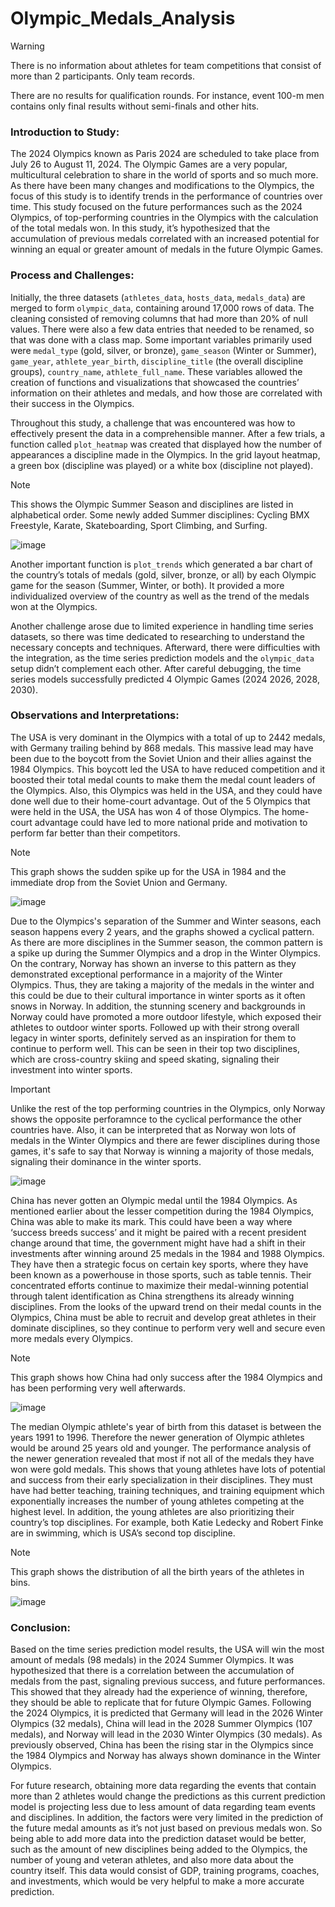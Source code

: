 # Olympic_Medals_Analysis
> [!WARNING]
> There is no information about athletes for team competitions that consist of more than 2 participants. Only team records.
> 
> There are no results for qualification rounds. For instance, event 100-m men contains only final results without semi-finals and other hits.

### Introduction to Study:

The 2024 Olympics known as Paris 2024 are scheduled to take place from July 26 to August 11, 2024. The Olympic Games are a very popular, multicultural celebration to share in the world of sports and so much more. As there have been many changes and modifications to the Olympics, the focus of this study is to identify trends in the performance of countries over time. This study focused on the future performances such as the 2024 Olympics, of top-performing countries in the Olympics with the calculation of the total medals won. In this study, it’s hypothesized that the accumulation of previous medals correlated with an increased potential for winning an equal or greater amount of medals in the future Olympic Games. 

### Process and Challenges:

Initially, the three datasets (```athletes_data```, ```hosts_data```, ```medals_data```) are merged to form ```olympic_data```, containing around 17,000 rows of data. The cleaning consisted of removing columns that had more than 20% of null values. There were also a few data entries that needed to be renamed, so that was done with a class map. Some important variables primarily used were ```medal_type``` (gold, silver, or bronze), ```game_season``` (Winter or Summer), ```game_year```, ```athlete_year_birth```, ```discipline_title``` (the overall discipline groups), ```country_name```, ```athlete_full_name```. These variables allowed the creation of functions and visualizations that showcased the countries’ information on their athletes and medals, and how those are correlated with their success in the Olympics. 

Throughout this study, a challenge that was encountered was how to effectively present the data in a comprehensible manner. After a few trials, a function called ```plot_heatmap``` was created that displayed how the number of appearances a discipline made in the Olympics. In the grid layout heatmap, a green box (discipline was played) or a white box (discipline not played). 

> [!NOTE]
> This shows the Olympic Summer Season and disciplines are listed in alphabetical order. Some newly added Summer disciplines: Cycling BMX Freestyle, Karate, Skateboarding, Sport Climbing, and Surfing.
> 
> ![image](https://github.com/jalwz17/Olympic_Medals_Analysis/assets/95889788/3b21e984-42bc-4629-af60-01ff3a71889c)

Another important function is ```plot_trends``` which generated a bar chart of the country’s totals of medals (gold, silver, bronze, or all) by each Olympic game for the season (Summer, Winter, or both). It provided a more individualized overview of the country as well as the trend of the medals won at the Olympics. 

Another challenge arose due to limited experience in handling time series datasets, so there was time dedicated to researching to understand the necessary concepts and techniques. Afterward, there were difficulties with the integration, as the time series prediction models and the ```olympic_data``` setup didn’t complement each other. After careful debugging, the time series models successfully predicted 4 Olympic Games (2024 2026, 2028, 2030).

### Observations and Interpretations:

The USA is very dominant in the Olympics with a total of up to 2442 medals, with Germany trailing behind by 868 medals. This massive lead may have been due to the boycott from the Soviet Union and their allies against the 1984 Olympics. This boycott led the USA to have reduced competition and it boosted their total medal counts to make them the medal count leaders of the Olympics. Also, this Olympics was held in the USA, and they could have done well due to their home-court advantage. Out of the 5 Olympics that were held in the USA, the USA has won 4 of those Olympics. The home-court advantage could have led to more national pride and motivation to perform far better than their competitors. 

> [!NOTE]
> This graph shows the sudden spike up for the USA in 1984 and the immediate drop from the Soviet Union and Germany.
> 
> ![image](https://github.com/jalwz17/Olympic_Medals_Analysis/assets/95889788/f427397c-214c-4db7-ad25-1694a5eac88c)

Due to the Olympics's separation of the Summer and Winter seasons, each season happens every 2 years, and the graphs showed a cyclical pattern. As there are more disciplines in the Summer season, the common pattern is a spike up during the Summer Olympics and a drop in the Winter Olympics. On the contrary, Norway has shown an inverse to this pattern as they demonstrated exceptional performance in a majority of the Winter Olympics. Thus, they are taking a majority of the medals in the winter and this could be due to their cultural importance in winter sports as it often snows in Norway. In addition, the stunning scenery and backgrounds in Norway could have promoted a more outdoor lifestyle, which exposed their athletes to outdoor winter sports. Followed up with their strong overall legacy in winter sports, definitely served as an inspiration for them to continue to perform well. This can be seen in their top two disciplines, which are cross-country skiing and speed skating, signaling their investment into winter sports. 

> [!IMPORTANT]
> Unlike the rest of the top performing countries in the Olympics, only Norway shows the opposite perforamnce to the cyclical performance the other countries have. Also, it can be interpreted that as Norway won lots of medals in the Winter Olympics and there are fewer disciplines during those games, it's safe to say that Norway is winning a majority of those medals, signaling their dominance in the winter sports.
>
> ![image](https://github.com/jalwz17/Olympic_Medals_Analysis/assets/95889788/95aee862-52cf-4970-8383-64bac8e17f14)

China has never gotten an Olympic medal until the 1984 Olympics. As mentioned earlier about the lesser competition during the 1984 Olympics, China was able to make its mark. This could have been a way where ‘success breeds success’ and it might be paired with a recent president change around that time, the government might have had a shift in their investments after winning around 25 medals in the 1984 and 1988 Olympics. They have then a strategic focus on certain key sports, where they have been known as a powerhouse in those sports, such as table tennis. Their concentrated efforts continue to maximize their medal-winning potential through talent identification as China strengthens its already winning disciplines. From the looks of the upward trend on their medal counts in the Olympics, China must be able to recruit and develop great athletes in their dominate disciplines, so they continue to perform very well and secure even more medals every Olympics. 

> [!NOTE]
> This graph shows how China had only success after the 1984 Olympics and has been performing very well afterwards.
>
> ![image](https://github.com/jalwz17/Olympic_Medals_Analysis/assets/95889788/4ea634cd-9f34-4b8d-94e0-a806bdf04ee8)

The median Olympic athlete's year of birth from this dataset is between the years 1991 to 1996. Therefore the newer generation of Olympic athletes would be around 25 years old and younger. The performance analysis of the newer generation revealed that most if not all of the medals they have won were gold medals. This shows that young athletes have lots of potential and success from their early specialization in their disciplines. They must have had better teaching, training techniques, and training equipment which exponentially increases the number of young athletes competing at the highest level. In addition, the young athletes are also prioritizing their country’s top disciplines. For example, both Katie Ledecky and Robert Finke are in swimming, which is USA’s second top discipline. 

> [!NOTE]
> This graph shows the distribution of all the birth years of the athletes in bins.
> 
> ![image](https://github.com/jalwz17/Olympic_Medals_Analysis/assets/95889788/3ef473c7-9efd-458f-94e9-2a6ede441d1f)

 ### Conclusion:

Based on the time series prediction model results, the USA will win the most amount of medals (98 medals) in the 2024 Summer Olympics. It was hypothesized that there is a correlation between the accumulation of medals from the past, signaling previous success, and future performances. This showed that they already had the experience of winning, therefore, they should be able to replicate that for future Olympic Games. Following the 2024 Olympics, it is predicted that Germany will lead in the 2026 Winter Olympics (32 medals), China will lead in the 2028 Summer Olympics (107 medals), and Norway will lead in the 2030 Winter Olympics (30 medals). As previously observed, China has been the rising star in the Olympics since the 1984 Olympics and Norway has always shown dominance in the Winter Olympics. 

For future research, obtaining more data regarding the events that contain more than 2 athletes would change the predictions as this current prediction model is projecting less due to less amount of data regarding team events and disciplines. In addition, the factors were very limited in the prediction of the future medal amounts as it’s not just based on previous medals won. So being able to add more data into the prediction dataset would be better, such as the amount of new disciplines being added to the Olympics, the number of young and veteran athletes, and also more data about the country itself. This data would consist of GDP, training programs, coaches, and investments, which would be very helpful to make a more accurate prediction. 
